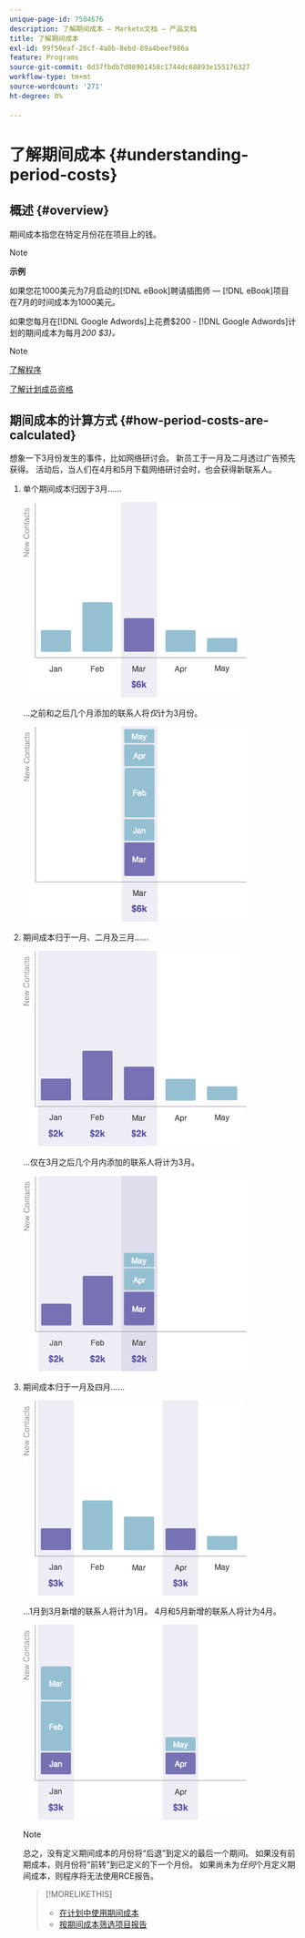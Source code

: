 ```yaml
---
unique-page-id: 7504676
description: 了解期间成本 — Marketo文档 — 产品文档
title: 了解期间成本
exl-id: 99f50eaf-28cf-4a8b-8ebd-89a4beef986a
feature: Programs
source-git-commit: 0d37fbdb7d08901458c1744dc68893e155176327
workflow-type: tm+mt
source-wordcount: '271'
ht-degree: 0%

---
```


# 了解期间成本 {#understanding-period-costs}

## 概述 {#overview}

期间成本指您在特定月份花在项目上的钱。

>[!NOTE]
>
>**示例**
>
>如果您花1000美元为7月启动的[!DNL eBook]聘请插图师 — [!DNL eBook]项目在7月的时间成本为1000美元。
>
>如果您每月在[!DNL Google Adwords]上花费$200 - [!DNL Google Adwords]计划的期间成本为每月&#x200B;_200 $3}。_

>[!NOTE]
>
>[了解程序](/help/marketo/product-docs/core-marketo-concepts/programs/creating-programs/understanding-programs.md)
>
>[了解计划成员资格](/help/marketo/product-docs/core-marketo-concepts/programs/creating-programs/understanding-program-membership.md)

## 期间成本的计算方式 {#how-period-costs-are-calculated}

想象一下3月份发生的事件，比如网络研讨会。 新员工于一月及二月透过广告预先获得。 活动后，当人们在4月和5月下载网络研讨会时，也会获得新联系人。

1. 单个期间成本归因于3月……

   ![](assets/graph1.png)

   ...之前和之后几个月添加的联系人将&#x200B;*仅*&#x200B;计为3月份。

   ![](assets/graph2.png)

1. 期间成本归于一月、二月及三月……

   ![](assets/graph3.png)

   ...仅在3月之后几个月内添加的联系人将计为3月。

   ![](assets/graph4.png)

1. 期间成本归于一月及四月……

   ![](assets/graph5.png)

   ...1月到3月新增的联系人将计为1月。 4月和5月新增的联系人将计为4月。

   ![](assets/graph6.png)

   >[!NOTE]
   >
   >总之，没有定义期间成本的月份将“后退”到定义的最后一个期间。 如果没有前期成本，则月份将“前转”到已定义的下一个月份。 如果尚未为&#x200B;_任何_&#x200B;个月定义期间成本，则程序将无法使用RCE报告。

   >[!MORELIKETHIS]
   >
   >* [在计划中使用期间成本](/help/marketo/product-docs/core-marketo-concepts/programs/working-with-programs/using-period-costs-in-a-program.md)
   >* [按期间成本筛选项目报告](/help/marketo/product-docs/core-marketo-concepts/programs/program-performance-report/filter-a-program-report-by-period-cost.md)
